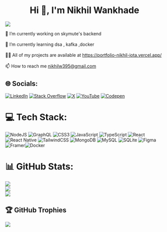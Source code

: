 <h1 align="center">Hi 👋, I'm Nikhil Wankhade</h1>

[![](https://visitcount.itsvg.in/api?id=nikhil-dev-395&icon=6&color=5)](https://visitcount.itsvg.in)

🔭 I’m currently working on skymute's backend</a><br><br>🌱 I’m currently learning dsa , kafka ,docker<br><br>👨‍💻 All of my projects are available at https://portfolio-nikhil-iota.vercel.app/<br><br>📫 How to reach me <a href="nikhilw395@gmail.com">nikhilw395@gmail.com</a>

## 🌐 Socials:
[![LinkedIn](https://img.shields.io/badge/LinkedIn-%230077B5.svg?logo=linkedin&logoColor=white)](https://www.linkedin.com/in/nikhil-wankhade-3494b3234) [![Stack Overflow](https://img.shields.io/badge/-Stackoverflow-FE7A16?logo=stack-overflow&logoColor=white)](https://stackoverflow.com/users/users/18123120/nikhil) [![X](https://img.shields.io/badge/X-black.svg?logo=X&logoColor=white)](https://x.com/NikhilW37515390) [![YouTube](https://img.shields.io/badge/YouTube-%23FF0000.svg?logo=YouTube&logoColor=white)](https://youtube.com/@@NikhilWankhade-l9z) [![Codepen](https://img.shields.io/badge/Codepen-000000?style=for-the-badge&logo=codepen&logoColor=white)](https://codepen.io/Nike18) 

# 💻 Tech Stack:
![NodeJS](https://img.shields.io/badge/node.js-6DA55F?style=for-the-badge&logo=node.js&logoColor=white)  ![GraphQL](https://img.shields.io/badge/-GraphQL-E10098?style=for-the-badge&logo=graphql&logoColor=white) ![CSS3](https://img.shields.io/badge/css3-%231572B6.svg?style=for-the-badge&logo=css3&logoColor=white) ![JavaScript](https://img.shields.io/badge/javascript-%23323330.svg?style=for-the-badge&logo=javascript&logoColor=%23F7DF1E)  ![TypeScript](https://img.shields.io/badge/typescript-%23007ACC.svg?style=for-the-badge&logo=typescript&logoColor=white)  ![React](https://img.shields.io/badge/react-%2320232a.svg?style=for-the-badge&logo=react&logoColor=%2361DAFB) ![React Native](https://img.shields.io/badge/react_native-%2320232a.svg?style=for-the-badge&logo=react&logoColor=%2361DAFB) ![TailwindCSS](https://img.shields.io/badge/tailwindcss-%2338B2AC.svg?style=for-the-badge&logo=tailwind-css&logoColor=white) ![MongoDB](https://img.shields.io/badge/MongoDB-%234ea94b.svg?style=for-the-badge&logo=mongodb&logoColor=white) ![MySQL](https://img.shields.io/badge/mysql-4479A1.svg?style=for-the-badge&logo=mysql&logoColor=white) ![SQLite](https://img.shields.io/badge/sqlite-%2307405e.svg?style=for-the-badge&logo=sqlite&logoColor=white)  ![Figma](https://img.shields.io/badge/figma-%23F24E1E.svg?style=for-the-badge&logo=figma&logoColor=white) ![Framer](https://img.shields.io/badge/Framer-black?style=for-the-badge&logo=framer&logoColor=blue)![Docker](https://img.shields.io/badge/docker-%230db7ed.svg?style=for-the-badge&logo=docker&logoColor=white) 
# 📊 GitHub Stats:
![](https://github-readme-stats.vercel.app/api?username=nikhil-dev-395&theme=dark&hide_border=false&include_all_commits=true&count_private=true)<br/>
![](https://github-readme-streak-stats.herokuapp.com/?user=nikhil-dev-395&theme=dark&hide_border=false)<br/>
![](https://github-readme-stats.vercel.app/api/top-langs/?username=nikhil-dev-395&theme=dark&hide_border=false&include_all_commits=true&count_private=true&layout=compact)

## 🏆 GitHub Trophies
![](https://github-profile-trophy.vercel.app/?username=nikhil-dev-395&theme=radical&no-frame=false&no-bg=false&margin-w=4)





<!-- Proudly created with GPRM ( https://gprm.itsvg.in ) -->
